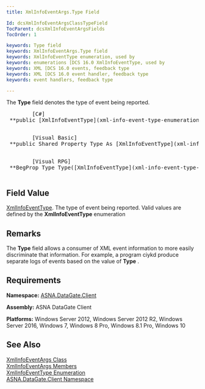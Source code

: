 ```yaml
---
title: XmlInfoEventArgs.Type Field

Id: dcsXmlInfoEventArgsClassTypeField
TocParent: dcsXmlInfoEventArgsFields
TocOrder: 1

keywords: Type field
keywords: XmlInfoEventArgs.Type field
keywords: XmlInfoEventType enumeration, used by
keywords: enumerations [DCS 16.0 XmlInfoEventType, used by
keywords: XML [DCS 16.0 events, feedback type
keywords: XML [DCS 16.0 event handler, feedback type
keywords: event handlers, feedback type

---
```


The **Type** field denotes the type of event being reported.
<pre class="prettyprint">        <span class="lang">[C#]</span>
 **public [XmlInfoEventType](xml-info-event-type-enumeration.html) Type** 
      </pre>
<pre class="prettyprint">        <span class="lang">[Visual Basic] </span>
 **public Shared Property Type As [XmlInfoEventType](xml-info-event-type-enumeration.html)** 
      </pre>
<pre class="prettyprint">        <span class="lang">[Visual RPG]</span>
 **BegProp Type Type([XmlInfoEventType](xml-info-event-type-enumeration.html)) Access(*Public) Shared(*Yes)** 
      </pre>

## Field Value

[XmlInfoEventType](xml-info-event-type-enumeration.html). The type of event being reported. Valid values are defined by the **XmlInfoEventType** enumeration
## Remarks

The **Type** field allows a consumer of XML event information to more easily discriminate that information. For example, a program ciykd produce separate logs of events based on the value of **Type** .
## Requirements

**Namespace:** [ASNA.DataGate.Client](datagate-client-namespace.html) 

**Assembly:** ASNA DataGate Client

**Platforms:** Windows Server 2012, Windows Server 2012 R2, Windows Server 2016, Windows 7, Windows 8 Pro, Windows 8.1 Pro, Windows 10
## See Also


[XmlInfoEventArgs Class](xml-info-event-args-class.html)
      <br />
[XmlInfoEventArgs Members](xml-info-event-args-members.html)
      <br />
[XmlInfoEventType Enumeration](xml-info-event-type-enumeration.html)
      <br />
[ASNA.DataGate.Client Namespace](datagate-client-namespace.html)

